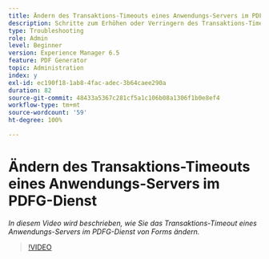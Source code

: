 ```yaml
---
title: Ändern des Transaktions-Timeouts eines Anwendungs-Servers im PDFG-Dienst
description: Schritte zum Erhöhen oder Verringern des Transaktions-Timeouts eines Anwendungs-Servers für PDF Generator
type: Troubleshooting
role: Admin
level: Beginner
version: Experience Manager 6.5
feature: PDF Generator
topic: Administration
index: y
exl-id: ec190f18-1ab8-4fac-adec-3b64caee290a
duration: 82
source-git-commit: 48433a5367c281cf5a1c106b08a1306f1b0e8ef4
workflow-type: tm+mt
source-wordcount: '59'
ht-degree: 100%

---
```


# Ändern des Transaktions-Timeouts eines Anwendungs-Servers im PDFG-Dienst

*In diesem Video wird beschrieben, wie Sie das Transaktions-Timeout eines Anwendungs-Servers im PDFG-Dienst von Forms ändern.*

>[!VIDEO](https://video.tv.adobe.com/v/335555?quality=12&learn=on)
